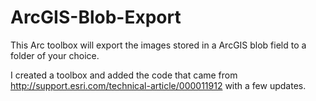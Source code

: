# ArcGIS-Blob-Export
This Arc toolbox will export the images stored in a ArcGIS blob field to a folder of your choice.

 I created a toolbox and added the code that came from http://support.esri.com/technical-article/000011912 with a few updates.
